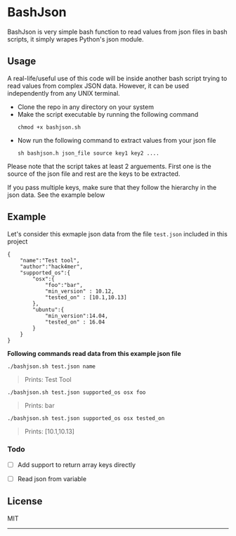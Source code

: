 # BashJson
BashJson is very simple bash function to read values from json files in bash scripts, it simply wrapes Python's json module.

## Usage
A real-life/useful use of this code will be inside another bash script trying to read  values from complex JSON data. However, it can be used independently from any UNIX terminal.

- Clone the repo in any directory on your system
- Make the script executable by running the following command
    ```
    chmod +x bashjson.sh
    ```
- Now run the following command to extract values from your json file
     ```
     sh bashjson.h json_file source key1 key2 ....
     ```
Please note that the script takes at least 2 arguements. First one is the source of the json file and rest are the keys to be extracted.

If you pass multiple keys, make sure that they follow the hierarchy in the json data. See the example below

## Example
Let's consider this exmaple json data from the file `test.json` included in this project
```
{
	"name":"Test tool",
	"author":"hack4mer",
	"supported_os":{
		"osx":{
		    "foo":"bar",
			"min_version" : 10.12,
			"tested_on" : [10.1,10.13]
		},
		"ubuntu":{
			"min_version":14.04,
			"tested_on" : 16.04
		}
	}
}
```
**Following commands read data from this example json file**

 `./bashjson.sh test.json name`
 > Prints: Test Tool 
 
 `./bashjson.sh test.json supported_os osx foo`
 > Prints: bar
 
 `./bashjson.sh test.json supported_os osx tested_on`
> Prints: [10.1,10.13]

### Todo

- [ ] Add support to return array keys directly
- [ ] Read json from variable




License
----

MIT


****
